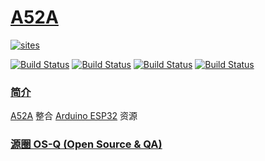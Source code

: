 ﻿# [A52A](https://github.com/OS-Q/A52A)

[![sites](http://182.61.61.133/link/resources/OSQ.png)](http://www.OS-Q.com)

[![Build Status](https://github.com/OS-Q/A52A/workflows/macos/badge.svg)](https://github.com/OS-Q/A52A/actions/workflows/macos.yml)
[![Build Status](https://github.com/OS-Q/A52A/workflows/ubuntu/badge.svg)](https://github.com/OS-Q/A52A/actions/workflows/ubuntu.yml)
[![Build Status](https://github.com/OS-Q/A52A/workflows/windows/badge.svg)](https://github.com/OS-Q/A52A/actions/workflows/windows.yml)
[![Build Status](https://github.com/OS-Q/A52A/workflows/PIO/badge.svg)](https://github.com/OS-Q/A52A/actions/workflows/platformio.yml)

### [简介](https://github.com/OS-Q/A52A/wiki)

[A52A](https://github.com/OS-Q/A52A) 整合 [Arduino ESP32](https://github.com/espressif/arduino-esp32) 资源

### [源圈 OS-Q (Open Source & QA) ](http://www.OS-Q.com)
